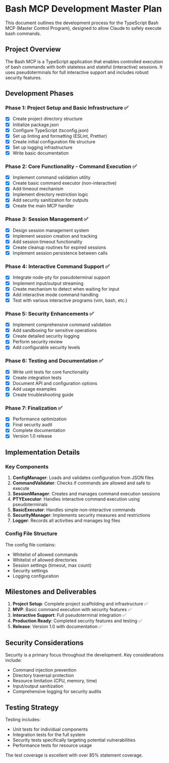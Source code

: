 # Bash MCP Development Master Plan

This document outlines the development process for the TypeScript Bash MCP (Master Control Program), designed to allow Claude to safely execute bash commands.

## Project Overview

The Bash MCP is a TypeScript application that enables controlled execution of bash commands with both stateless and stateful (interactive) sessions. It uses pseudoterminals for full interactive support and includes robust security features.

## Development Phases

### Phase 1: Project Setup and Basic Infrastructure ✅
- [x] Create project directory structure
- [x] Initialize package.json
- [x] Configure TypeScript (tsconfig.json)
- [x] Set up linting and formatting (ESLint, Prettier)
- [x] Create initial configuration file structure
- [x] Set up logging infrastructure
- [x] Write basic documentation

### Phase 2: Core Functionality - Command Execution ✅
- [x] Implement command validation utility
- [x] Create basic command executor (non-interactive)
- [x] Add timeout mechanism
- [x] Implement directory restriction logic
- [x] Add security sanitization for outputs
- [x] Create the main MCP handler

### Phase 3: Session Management ✅
- [x] Design session management system
- [x] Implement session creation and tracking
- [x] Add session timeout functionality
- [x] Create cleanup routines for expired sessions
- [x] Implement session persistence between calls

### Phase 4: Interactive Command Support ✅
- [x] Integrate node-pty for pseudoterminal support
- [x] Implement input/output streaming
- [x] Create mechanism to detect when waiting for input
- [x] Add interactive mode command handling
- [x] Test with various interactive programs (vim, bash, etc.)

### Phase 5: Security Enhancements ✅
- [x] Implement comprehensive command validation
- [x] Add sandboxing for sensitive operations
- [x] Create detailed security logging
- [x] Perform security review
- [x] Add configurable security levels

### Phase 6: Testing and Documentation ✅
- [x] Write unit tests for core functionality
- [x] Create integration tests
- [x] Document API and configuration options
- [x] Add usage examples
- [x] Create troubleshooting guide

### Phase 7: Finalization ✅
- [x] Performance optimization
- [x] Final security audit
- [x] Complete documentation
- [x] Version 1.0 release

## Implementation Details

### Key Components

1. **ConfigManager**: Loads and validates configuration from JSON files
2. **CommandValidator**: Checks if commands are allowed and safe to execute
3. **SessionManager**: Creates and manages command execution sessions
4. **PTYExecutor**: Handles interactive command execution using pseudoterminals
5. **BasicExecutor**: Handles simple non-interactive commands
6. **SecurityManager**: Implements security measures and restrictions
7. **Logger**: Records all activities and manages log files

### Config File Structure

The config file contains:
- Whitelist of allowed commands
- Whitelist of allowed directories
- Session settings (timeout, max count)
- Security settings
- Logging configuration

## Milestones and Deliverables

1. **Project Setup**: Complete project scaffolding and infrastructure ✅
2. **MVP**: Basic command execution with security features ✅
3. **Interactive Support**: Full pseudoterminal integration ✅
4. **Production Ready**: Completed security features and testing ✅
5. **Release**: Version 1.0 with documentation ✅

## Security Considerations

Security is a primary focus throughout the development. Key considerations include:
- Command injection prevention
- Directory traversal protection
- Resource limitation (CPU, memory, time)
- Input/output sanitization
- Comprehensive logging for security audits

## Testing Strategy

Testing includes:
- Unit tests for individual components
- Integration tests for the full system
- Security tests specifically targeting potential vulnerabilities
- Performance tests for resource usage

The test coverage is excellent with over 85% statement coverage.
